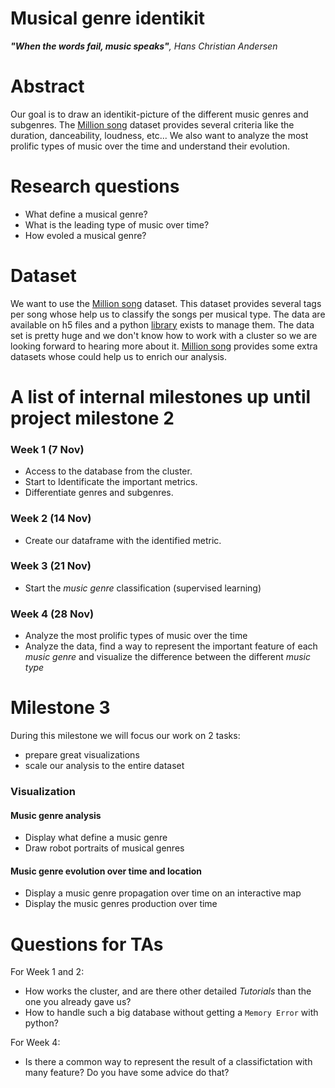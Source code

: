 # Musical genre identikit

***"When the words fail, music speaks"**, Hans Christian Andersen*

# Abstract
Our goal is to draw an identikit-picture of the different music genres and subgenres. The [Million song](https://labrosa.ee.columbia.edu/millionsong/) dataset provides several criteria like the duration, danceability, loudness, etc... We also want to analyze the most prolific types of music over the time and understand their evolution.

# Research questions
 - What define a musical genre?
 - What is the leading type of music over time?
 - How evoled a musical genre?

# Dataset
We want to use the [Million song](https://labrosa.ee.columbia.edu/millionsong/) dataset. This dataset provides several tags per song whose help us to classify the songs per musical type. The data are available on h5 files and a python [library](https://github.com/tbertinmahieux/MSongsDB/tree/master/PythonSrc) exists to manage them. The data set is pretty huge and we don't know how to work with a cluster so we are looking forward to hearing more about it. [Million song](https://labrosa.ee.columbia.edu/millionsong/) provides some extra datasets whose could help us to enrich our analysis.


# A list of internal milestones up until project milestone 2

 ### Week 1 (7 Nov)

- Access to the database from the cluster.
- Start to Identificate the important metrics.
- Differentiate genres and subgenres.

### Week 2 (14 Nov)

- Create our dataframe with the identified metric.

### Week 3 (21 Nov)

- Start the *music genre* classification (supervised learning)

### Week 4 (28 Nov)

- Analyze the most prolific types of music over the time 
- Analyze the data, find a way to represent the important feature of each *music genre* and visualize the difference between the different *music type*

# Milestone 3
During this milestone we will focus our work on 2 tasks:
- prepare great visualizations
- scale our analysis to the entire dataset

### Visualization
#### Music genre analysis
- Display what define a music genre
- Draw robot portraits of musical genres
#### Music genre evolution over time and location
- Display a music genre propagation over time on an interactive map
- Display the music genres production over time



# Questions for TAs

For Week 1 and 2:
- How works the cluster, and are there other detailed *Tutorials* than the one you already gave us?
- How to handle such a big database without getting a `Memory Error` with python?

For Week 4:
- Is there a common way to represent the result of a classifictation with many feature? Do you have some advice do that?  


